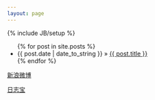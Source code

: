 ```yaml
---
layout: page
---
```

{% include JB/setup %}

<ul class="posts">
  {% for post in site.posts %}
    <li><span>{{ post.date | date_to_string }}</span> &raquo; <a href="{{ BASE_PATH }}{{ post.url }}">{{ post.title }}</a></li>
  {% endfor %}
</ul>

 [新浪微博](http://t.cn/1000copy) 
<div class="anypay-button"></div>
<script src="http://s85.cnzz.com/stat.php?id=5081690&web_id=5081690" language="JavaScript"></script>
<a href="http://rizhibao.com" name="rizhi5cd393699b5748eefa4361bde95f8827bao" >日志宝</a>
